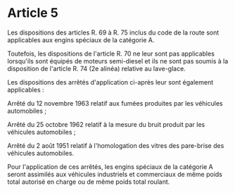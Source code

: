 # Article 5

Les dispositions des articles R. 69 à R. 75 inclus du code de la route sont applicables aux engins spéciaux de la catégorie A.

Toutefois, les dispositions de l'article R. 70 ne leur sont pas applicables lorsqu'ils sont équipés de moteurs semi-diesel et ils ne sont pas soumis à la disposition de l'article R. 74 (2e alinéa) relative au lave-glace.

Les dispositions des arrêtés d'application ci-après leur sont également applicables :

Arrêté du 12 novembre 1963 relatif aux fumées produites par les véhicules automobiles ;

Arrêté du 25 octobre 1962 relatif à la mesure du bruit produit par les véhicules automobiles ;

Arrêté du 2 août 1951 relatif à l'homologation des vitres des pare-brise des véhicules automobiles.

Pour l'application de ces arrêtés, les engins spéciaux de la catégorie A seront assimilés aux véhicules industriels et commerciaux de même poids total autorisé en charge ou de même poids total roulant.
